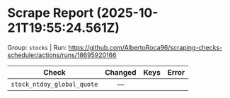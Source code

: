 # Scrape Report (2025-10-21T19:55:24.561Z)

Group: `stocks`  |  Run: https://github.com/AlbertoRoca96/scraping-checks-scheduler/actions/runs/18695920166

| Check | Changed | Keys | Error |
|---|:---:|:--|:--|
| `stock_ntdoy_global_quote` | — |  |  |
